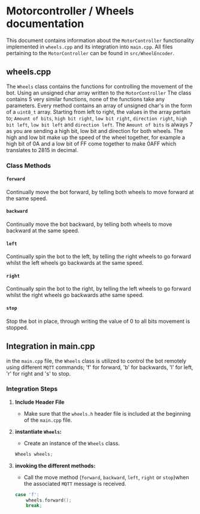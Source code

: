 # Motorcontroller / Wheels documentation

This document contains information about the `MotorController` functionality implemented in `wheels.cpp` and its integration into `main.cpp`.
All files pertaining to the `MotorController` can be found in `src/WheelEncoder`.

## wheels.cpp

The `Wheels` class contains the functions for controlling the movement of the bot. Using an unsigned char array written to the `MotorController`
The class contains 5 very similar functions, none of the functions take any parameters.
Every method contains an array of unsigned char's in the form of a `uint8_t` array.
Starting from left to right, the values in the array pertain to;
`Amount of bits`, `high bit right`, `low bit right`, `direction right`, `high bit left`, `low bit left` and `direction left`.
The `Amount of bits` is always 7 as you are sending a high bit, low bit and direction for both wheels.
The high and low bit make up the speed of the wheel together, for example a high bit of 0A and a low bit of FF come together to make 0AFF which translates to 2815 in decimal.

### Class Methods

#### `forward`

Continually move the bot forward, by telling both wheels to move forward at the same speed.

#### `backward`

Continually move the bot backward, by telling both wheels to move backward at the same speed.

#### `left`

Continually spin the bot to the left, by telling the right wheels to go forward whilst the left wheels go backwards at the same speed.

#### `right`

Continually spin the bot to the right, by telling the left wheels to go forward whilst the right wheels go backwards athe same speed.

#### `stop`

Stop the bot in place, through writing the value of 0 to all bits movement is stopped.

## Integration in main.cpp

in the `main.cpp` file, the `Wheels` class is utilized to control the bot remotely using different `MQTT` commands;
'f' for forward, 'b' for backwards, 'l' for left, 'r' for right and 's' to stop.

### Integration Steps

1. **Include Header File**
    - Make sure that the `wheels.h` header file is included at the beginning of the `main.cpp` file.

2. **instantiate `Wheels`:**
    - Create an instance of the `Wheels` class.

    ```cpp
    Wheels wheels;
    ```

3. **invoking the different methods:**
    - Call the move method (`forward`, `backward`, `left`, `right` or `stop`)when the associated `MQTT` message is received.

    ```cpp
    case 'f':
        wheels.forward();
        break;
    ```

